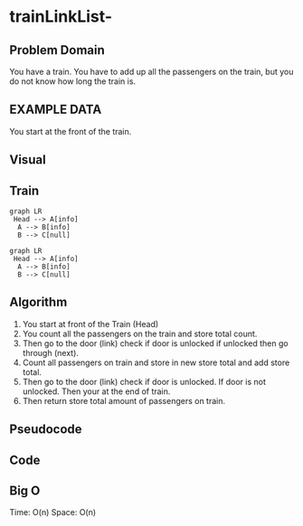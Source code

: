 # trainLinkList-

## Problem Domain

You have a train. You have to add up all the passengers on the train, but you do not know how long the train is.

## EXAMPLE DATA

You start at the front of the train.

## Visual

## Train 

```mermaid
graph LR
 Head --> A[info] 
  A --> B[info]
  B --> C[null]
```

```mermaid
graph LR
 Head --> A[info] 
  A --> B[info]
  B --> C[null]
```

## Algorithm

1. You start at front of the Train (Head)
2. You count all the passengers on the train and store total count.
3. Then go to the door (link) check if door is unlocked if unlocked then go through (next).
4. Count all passengers on train and store in new store total and add store total.
5. Then go to the door (link) check if door is unlocked. If door is not unlocked. Then your at the end of train.
6. Then return store total amount of passengers on train.

## Pseudocode

## Code

## Big O

Time: O(n)
Space: O(n)